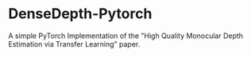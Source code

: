 # DenseDepth-Pytorch
A simple PyTorch Implementation of  the "High Quality Monocular Depth Estimation via Transfer Learning" paper.
